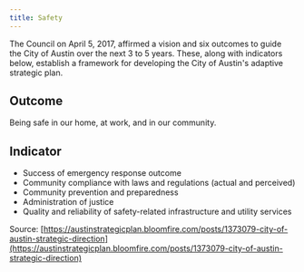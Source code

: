 ```yaml
---
title: Safety
---
```


The Council on April 5, 2017, affirmed a vision and six outcomes to guide the City of Austin over the next 3 to 5 years. These, along with indicators below, establish a framework for developing the City of Austin's adaptive strategic plan.

## Outcome

Being safe in our home, at work, and in our community.

## Indicator

* Success of emergency response outcome
* Community compliance with laws and regulations (actual and perceived)
* Community prevention and preparedness
* Administration of justice
* Quality and reliability of safety-related infrastructure and utility services

Source: [https://austinstrategicplan.bloomfire.com/posts/1373079-city-of-austin-strategic-direction](https://austinstrategicplan.bloomfire.com/posts/1373079-city-of-austin-strategic-direction)
